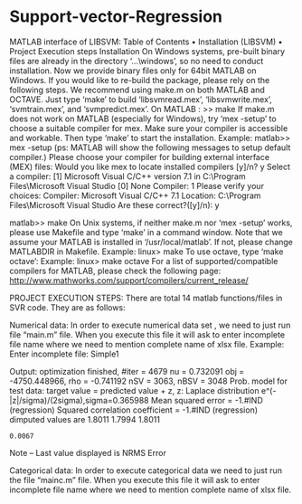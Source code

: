 # Support-vector-Regression
MATLAB interface of LIBSVM:
Table of Contents
•	Installation (LIBSVM)
•	Project Execution steps
Installation
On Windows systems, pre-built binary files are already in the directory ‘…\windows’, so no need to conduct installation. Now we provide binary files only for 64bit MATLAB on Windows. If you would like to re-build the package, please rely on the following steps.
We recommend using make.m on both MATLAB and OCTAVE. Just type ‘make’ to build ‘libsvmread.mex’, ‘libsvmwrite.mex’, ‘svmtrain.mex’, and ‘svmpredict.mex’.
On MATLAB :
    >> make
If make.m does not work on MATLAB (especially for Windows), try ‘mex -setup’ to choose a suitable compiler for mex. Make sure your compiler is accessible and workable. Then type ‘make’ to start the installation.
Example:
matlab>> mex -setup
(ps: MATLAB will show the following messages to setup default compiler.)
Please choose your compiler for building external interface (MEX) files:
Would you like mex to locate installed compilers [y]/n? y
Select a compiler:
[1] Microsoft Visual C/C++ version 7.1 in C:\Program Files\Microsoft Visual Studio
[0] None
Compiler: 1
Please verify your choices:
Compiler: Microsoft Visual C/C++ 7.1
Location: C:\Program Files\Microsoft Visual Studio
Are these correct?([y]/n): y

matlab>> make
On Unix systems, if neither make.m nor ‘mex -setup’ works, please use Makefile and type ‘make’ in a command window. Note that we assume your MATLAB is installed in ‘/usr/local/matlab’. If not, please change MATLABDIR in Makefile.
Example: linux> make
To use octave, type ‘make octave’:
Example: linux> make octave
For a list of supported/compatible compilers for MATLAB, please check the following page:
http://www.mathworks.com/support/compilers/current_release/

PROJECT EXECUTION STEPS:
There are total 14 matlab functions/files in SVR code. They are as follows:
              

Numerical data:
In order to execute numerical data set , we need to just run file “main.m” file. When you execute this file it will ask to enter incomplete file name where we need to mention complete name of xlsx file.
Example:
Enter incomplete file:
Simple1

Output:
optimization finished, #iter = 4679
nu = 0.732091
obj = -4750.448966, rho = -0.741192
nSV = 3063, nBSV = 3048
Prob. model for test data: target value = predicted value + z,
z: Laplace distribution e^(-|z|/sigma)/(2sigma),sigma=0.365988
Mean squared error = -1.#IND (regression)
Squared correlation coefficient = -1.#IND (regression)
dimputed values are
    1.8011    1.7994    1.8011

    0.0067
Note – Last value displayed is NRMS Error


Categorical data:
In order to execute categorical data we need to just run the file “mainc.m” file. When you execute this file it will ask to enter incomplete file name where we need to mention complete name of xlsx file.

